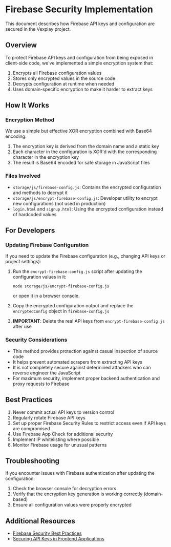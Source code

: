 # Firebase Security Implementation

This document describes how Firebase API keys and configuration are secured in the Vexplay project.

## Overview

To protect Firebase API keys and configuration from being exposed in client-side code, we've implemented a simple encryption system that:

1. Encrypts all Firebase configuration values
2. Stores only encrypted values in the source code
3. Decrypts configuration at runtime when needed
4. Uses domain-specific encryption to make it harder to extract keys

## How It Works

### Encryption Method

We use a simple but effective XOR encryption combined with Base64 encoding:

1. The encryption key is derived from the domain name and a static key
2. Each character in the configuration is XOR'd with the corresponding character in the encryption key
3. The result is Base64 encoded for safe storage in JavaScript files

### Files Involved

- `storage/js/firebase-config.js`: Contains the encrypted configuration and methods to decrypt it
- `storage/js/encrypt-firebase-config.js`: Developer utility to encrypt new configurations (not used in production)
- `login.html` and `signup.html`: Using the encrypted configuration instead of hardcoded values

## For Developers

### Updating Firebase Configuration

If you need to update the Firebase configuration (e.g., changing API keys or project settings):

1. Run the `encrypt-firebase-config.js` script after updating the configuration values in it:
   ```
   node storage/js/encrypt-firebase-config.js
   ```
   or open it in a browser console.

2. Copy the encrypted configuration output and replace the `encryptedConfig` object in `firebase-config.js`

3. **IMPORTANT**: Delete the real API keys from `encrypt-firebase-config.js` after use

### Security Considerations

- This method provides protection against casual inspection of source code
- It helps prevent automated scrapers from extracting API keys
- It is not completely secure against determined attackers who can reverse engineer the JavaScript
- For maximum security, implement proper backend authentication and proxy requests to Firebase

## Best Practices

1. Never commit actual API keys to version control
2. Regularly rotate Firebase API keys
3. Set up proper Firebase Security Rules to restrict access even if API keys are compromised
4. Use Firebase App Check for additional security
5. Implement IP whitelisting where possible
6. Monitor Firebase usage for unusual patterns

## Troubleshooting

If you encounter issues with Firebase authentication after updating the configuration:

1. Check the browser console for decryption errors
2. Verify that the encryption key generation is working correctly (domain-based)
3. Ensure all configuration values were properly encrypted

## Additional Resources

- [Firebase Security Best Practices](https://firebase.google.com/docs/web/learn-more#web-api-keys)
- [Securing API Keys in Frontend Applications](https://firebase.google.com/docs/projects/api-keys) 